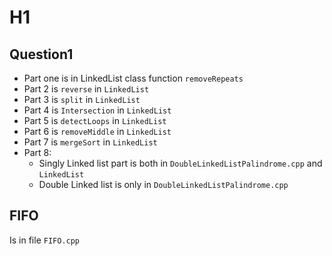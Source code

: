 # H1

## Question1
* Part one is in LinkedList class function `removeRepeats`
* Part 2 is `reverse` in `LinkedList`
* Part 3 is `split` in `LinkedList`
* Part 4 is `Intersection` in `LinkedList`
* Part 5 is `detectLoops` in `LinkedList`
* Part 6 is `removeMiddle` in `LinkedList`
* Part 7 is `mergeSort` in `LinkedList`
* Part 8:
  * Singly Linked list part is both in `DoubleLinkedListPalindrome.cpp` and `LinkedList`
  * Double Linked list is only in `DoubleLinkedListPalindrome.cpp`

## FIFO
Is in file `FIFO.cpp` 
